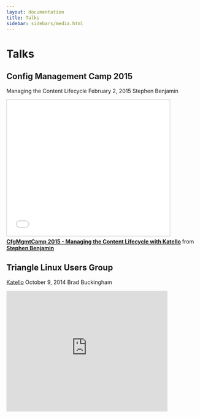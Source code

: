 ```yaml
---
layout: documentation
title: Talks
sidebar: sidebars/media.html
---
```


# Talks

## Config Management Camp 2015

Managing the Content Lifecycle
February 2, 2015
Stephen Benjamin

<iframe src="//www.slideshare.net/slideshow/embed_code/44158666" width="425" height="355" frameborder="0" marginwidth="0" marginheight="0" scrolling="no" style="border:1px solid #CCC; border-width:1px; margin-bottom:5px; max-width: 100%;" allowfullscreen> </iframe> <div style="margin-bottom:5px"> <strong> <a href="//www.slideshare.net/skbenja1/cfgmgmtcamp-2015-managing-the-content-lifecycle-with-katello" title="CfgMgmtCamp 2015 - Managing the Content Lifecycle with Katello" target="_blank">CfgMgmtCamp 2015 - Managing the Content Lifecycle with Katello</a> </strong> from <strong><a href="//www.slideshare.net/skbenja1" target="_blank">Stephen Benjamin</a></strong> </div>


## Triangle Linux Users Group

[Katello](http://trilug.org/2014-10-09/katello)
October 9, 2014
Brad Buckingham

<iframe width="420" height="315" src="https://www.youtube.com/embed/jzhpHqQHDyM" frameborder="0" allowfullscreen></iframe>

